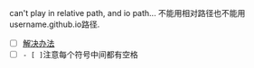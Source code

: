 can't play in relative path, and io path...
不能用相对路径也不能用username.github.io路径.
- [ ] [解决办法](https://stackoverflow.com/questions/31353711/source-an-audio-file-in-repo-on-github-pages#)
- [ ] ```- [ ]```注意每个符号中间都有空格